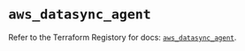 # `aws_datasync_agent`

Refer to the Terraform Registory for docs: [`aws_datasync_agent`](https://registry.terraform.io/providers/hashicorp/aws/3.76.1/docs/resources/datasync_agent).
